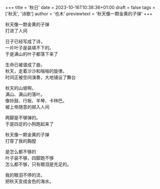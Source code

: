 +++
title = '秋日'
date = 2023-10-16T10:38:36+01:00
draft = false
tags = ['秋天', '诗歌']
author = '也木'
previewtext = '秋天像一颗金黄的子弹'
+++

秋天像一颗金黄的子弹  
打进了人间

日子已经写成了诗，  
一片叶子是装填不下的。  
于是满山的叶子都落下来了

生命已被谱成了曲，  
秋天，走着沙沙和嗡嗡的旋律。  
时间正被空间演奏，大地铺设了舞台

秋天的山坡啊，  
满山、满山的落叶。  
像铃鼓、行板、羊琴、卡林巴。  
被上帝随意的掷入人间  

两脚是不够弹的。  
于是四足的小狗跑起来了  

秋天像一颗金黄的子弹  
打穿了我的胸膛  

是怎么都不够的  
叶子装不够，四脚跑不够  
怎么都不够，只有眼泪是充足的。  

我的眼泪不停的流，  
把秋天变成金色的海水。
